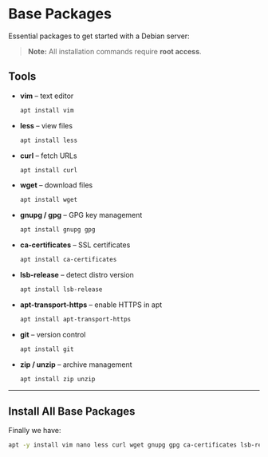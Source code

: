 # Base Packages

Essential packages to get started with a Debian server:
> **Note:** All installation commands require **root access**.

## Tools

- **vim** – text editor  
  ```bash
  apt install vim

- **less** – view files  
  ```bash
  apt install less

- **curl** – fetch URLs  
  ```bash
  apt install curl

- **wget** – download files  
  ```bash
  apt install wget

- **gnupg / gpg** – GPG key management  
  ```bash
  apt install gnupg gpg

- **ca-certificates** – SSL certificates  
  ```bash
  apt install ca-certificates

- **lsb-release** – detect distro version  
  ```bash
  apt install lsb-release

- **apt-transport-https** – enable HTTPS in apt  
  ```bash
  apt install apt-transport-https

- **git** – version control  
  ```bash
  apt install git

- **zip / unzip** – archive management  
  ```bash
  apt install zip unzip

---

## Install All Base Packages

Finally we have:  
```bash
apt -y install vim nano less curl wget gnupg gpg ca-certificates lsb-release apt-transport-https git zip unzip
